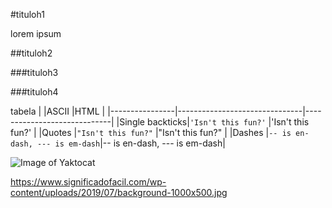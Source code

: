 #tituloh1

lorem ipsum

##tituloh2


###tituloh3


###tituloh4

tabela
|                |ASCII                          |HTML                         |
|----------------|-------------------------------|-----------------------------|
|Single backticks|`'Isn't this fun?'`            |'Isn't this fun?'            |
|Quotes          |`"Isn't this fun?"`            |"Isn't this fun?"            |
|Dashes          |`-- is en-dash, --- is em-dash`|-- is en-dash, --- is em-dash|

![Image of Yaktocat](https://octodex.github.com/images/yaktocat.png)

https://www.significadofacil.com/wp-content/uploads/2019/07/background-1000x500.jpg

